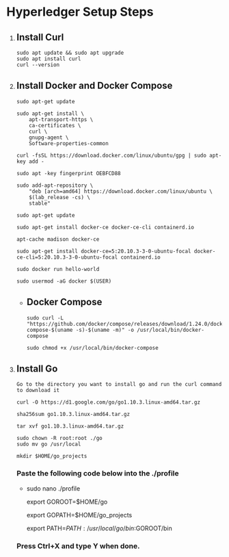 # Hyperledger Setup Steps

1.  Install Curl
    -   
        sudo apt update && sudo apt upgrade
        sudo apt install curl
        curl --version
2.  Install Docker and Docker Compose
    -   
        sudo apt-get update

        sudo apt-get install \
            apt-transport-https \
            ca-certificates \
            curl \
            gnupg-agent \
            Software-properties-common

        curl -fsSL https://download.docker.com/linux/ubuntu/gpg | sudo apt-key add -

        sudo apt -key fingerprint OEBFCD88

        sudo add-apt-repository \
            "deb [arch=amd64] https://download.docker.com/linux/ubuntu \
            $(lab_release -cs) \
            stable"
        
        sudo apt-get update

        sudo apt-get install docker-ce docker-ce-cli containerd.io

        apt-cache madison docker-ce

        sudo apt-get install docker-ce=5:20.10.3-3-0-ubuntu-focal docker-ce-cli=5:20.10.3-3-0-ubuntu-focal containerd.io
        
        sudo docker run hello-world

        sudo usermod -aG docker $(USER)
    -   Docker Compose 
        -   
            sudo curl -L "https://github.com/docker/compose/releases/download/1.24.0/docker-compose-$(uname -s)-$(uname -m)" -o /usr/local/bin/docker-compose

            sudo chmod +x /usr/local/bin/docker-compose

        <LOGOUT AND RELOGIN AT THIS STEP>
3.  Install Go
    -   
        Go to the directory you want to install go and run the curl command to download it

        curl -O https://d1.google.com/go/go1.10.3.linux-amd64.tar.gz

        sha256sum go1.10.3.linux-amd64.tar.gz

        tar xvf go1.10.3.linux-amd64.tar.gz

        sudo chown -R root:root ./go
        sudo mv go /usr/local

        mkdir $HOME/go_projects

    ### Paste the following code below into the ./profile 

    -   
        sudo nano ./profile

        export GOROOT=$HOME/go

        export GOPATH=$HOME/go_projects

        export PATH=$PATH:/usr/local/go/bin:$GOROOT/bin

    ### Press Ctrl+X and type Y when done.




